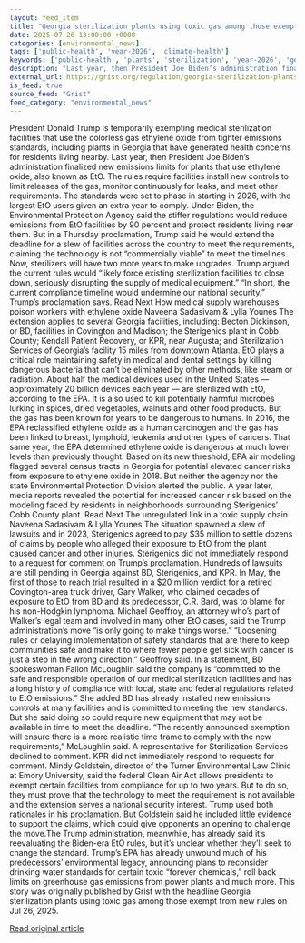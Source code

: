 ```yaml
---
layout: feed_item
title: "Georgia sterilization plants using toxic gas among those exempt from new rules"
date: 2025-07-26 13:00:00 +0000
categories: [environmental_news]
tags: ['public-health', 'year-2026', 'climate-health']
keywords: ['public-health', 'plants', 'sterilization', 'year-2026', 'georgia', 'climate-health']
description: "Last year, then President Joe Biden’s administration finalized new emissions limits for plants that use ethylene oxide, also known as EtO"
external_url: https://grist.org/regulation/georgia-sterilization-plants-using-toxic-gas-among-those-exempt-from-new-rules/
is_feed: true
source_feed: "Grist"
feed_category: "environmental_news"
---
```


President Donald Trump is temporarily exempting medical sterilization facilities that use the colorless gas ethylene oxide from tighter emissions standards, including plants in Georgia that have generated health concerns for residents living nearby. Last year, then President Joe Biden’s administration finalized new emissions limits for plants that use ethylene oxide, also known as EtO. The rules require facilities install new controls to limit releases of the gas, monitor continuously for leaks, and meet other requirements. The standards were set to phase in starting in 2026, with the largest EtO users given an extra year to comply. Under Biden, the Environmental Protection Agency said the stiffer regulations would reduce emissions from EtO facilities by 90 percent and protect residents living near them. But in a Thursday proclamation, Trump said he would extend the deadline for a slew of facilities across the country to meet the requirements, claiming the technology is not “commercially viable” to meet the timelines. Now, sterilizers will have two more years to make upgrades. Trump argued the current rules would “likely force existing sterilization facilities to close down, seriously disrupting the supply of medical equipment.” “In short, the current compliance timeline would undermine our national security,” Trump’s proclamation says. Read Next How medical supply warehouses poison workers with ethylene oxide Naveena Sadasivam &#038; Lylla Younes The extension applies to several Georgia facilities, including: Becton Dickinson, or BD, facilities in Covington and Madison; the Sterigenics plant in Cobb County; Kendall Patient Recovery, or KPR, near Augusta; and Sterilization Services of Georgia’s facility 15 miles from downtown Atlanta. EtO plays a critical role maintaining safety in medical and dental settings by killing dangerous bacteria that can’t be eliminated by other methods, like steam or radiation. About half the medical devices used in the United States — approximately 20 billion devices each year — are sterilized with EtO, according to the EPA. It is also used to kill potentially harmful microbes lurking in spices, dried vegetables, walnuts and other food products. But the gas has been known for years to be dangerous to humans. In 2016, the EPA reclassified ethylene oxide as a human carcinogen and the gas has been linked to breast, lymphoid, leukemia and other types of cancers. That same year, the EPA determined ethylene oxide is dangerous at much lower levels than previously thought. Based on its new threshold, EPA air modeling flagged several census tracts in Georgia for potential elevated cancer risks from exposure to ethylene oxide in 2018. But neither the agency nor the state Environmental Protection Division alerted the public. A year later, media reports revealed the potential for increased cancer risk based on the modeling faced by residents in neighborhoods surrounding Sterigenics’ Cobb County plant. Read Next The unregulated link in a toxic supply chain Naveena Sadasivam &#038; Lylla Younes The situation spawned a slew of lawsuits and in 2023, Sterigenics agreed to pay $35 million to settle dozens of claims by people who alleged their exposure to EtO from the plant caused cancer and other injuries. Sterigenics did not immediately respond to a request for comment on Trump’s proclamation. Hundreds of lawsuits are still pending in Georgia against BD, Sterigenics, and KPR. In May, the first of those to reach trial resulted in a $20 million verdict for a retired Covington-area truck driver, Gary Walker, who claimed decades of exposure to EtO from BD and its predecessor, C.R. Bard, was to blame for his non-Hodgkin lymphoma. Michael Geoffroy, an attorney who’s part of Walker’s legal team and involved in many other EtO cases, said the Trump administration’s move “is only going to make things worse.” “Loosening rules or delaying implementation of safety standards that are there to keep communities safe and make it to where fewer people get sick with cancer is just a step in the wrong direction,” Geoffroy said. In a statement, BD spokeswoman Fallon McLoughlin said the company is “committed to the safe and responsible operation of our medical sterilization facilities and has a long history of compliance with local, state and federal regulations related to EtO emissions.” She added BD has already installed new emissions controls at many facilities and is committed to meeting the new standards. But she said doing so could require new equipment that may not be available in time to meet the deadline. “The recently announced exemption will ensure there is a more realistic time frame to comply with the new requirements,” McLoughlin said. A representative for Sterilization Services declined to comment. KPR did not immediately respond to requests for comment. Mindy Goldstein, director of the Turner Environmental Law Clinic at Emory University, said the federal Clean Air Act allows presidents to exempt certain facilities from compliance for up to two years. But to do so, they must prove that the technology to meet the requirement is not available and the extension serves a national security interest. Trump used both rationales in his proclamation. But Goldstein said he included little evidence to support the claims, which could give opponents an opening to challenge the move.The Trump administration, meanwhile, has already said it’s reevaluating the Biden-era EtO rules, but it’s unclear whether they’ll seek to change the standard. Trump’s EPA has already unwound much of his predecessors’ environmental legacy, announcing plans to reconsider drinking water standards for certain toxic “forever chemicals,” roll back limits on greenhouse gas emissions from power plants and much more. This story was originally published by Grist with the headline Georgia sterilization plants using toxic gas among those exempt from new rules on Jul 26, 2025.

[Read original article](https://grist.org/regulation/georgia-sterilization-plants-using-toxic-gas-among-those-exempt-from-new-rules/)
